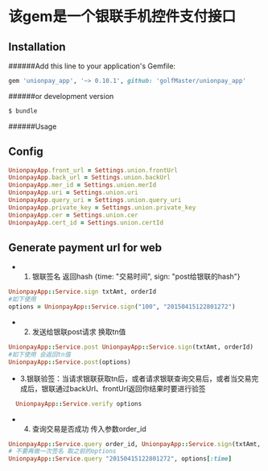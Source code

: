 
该gem是一个银联手机控件支付接口
=====

Installation
------

######Add this line to your application's Gemfile:
```ruby
gem 'unionpay_app', '~> 0.10.1', github: 'golfMaster/unionpay_app'

```
######or development version
```ruby
$ bundle
```
######Usage

Config
------
```ruby
UnionpayApp.front_url = Settings.union.frontUrl
UnionpayApp.back_url = Settings.union.backUrl
UnionpayApp.mer_id = Settings.union.merId
UnionpayApp.uri = Settings.union.uri
UnionpayApp.query_uri = Settings.union.query_uri
UnionpayApp.private_key = Settings.union.private_key
UnionpayApp.cer = Settings.union.cer
UnionpayApp.cert_id = Settings.union.certId
```
Generate payment url for web
------

* 1. 银联签名 返回hash {time: "交易时间", sign: "post给银联的hash"}
```ruby
UnionpayApp::Service.sign txtAmt, orderId 
#如下使用
options = UnionpayApp::Service.sign("100", "20150415122801272")
```

* 2. 发送给银联post请求 换取tn值
```ruby
UnionpayApp::Service.post UnionpayApp::Service.sign(txtAmt, orderId)
#如下使用 会返回tn值
UnionpayApp::Service.post(options)
```
* 3.银联验签：当请求银联获取tn后，或者请求银联查询交易后，或者当交易完成后，银联通过backUrl、frontUrl返回你结果时要进行验签
```ruby
  UnionpayApp::Service.verify options
``` 
* 4. 查询交易是否成功 传入参数order_id
```ruby
UnionpayApp::Service.query order_id, UnionpayApp::Service.sign(txtAmt, orderId)[:time] 
# 不要再做一次签名 取之前的options
UnionpayApp::Service.query "20150415122801272", options[:time]
```
